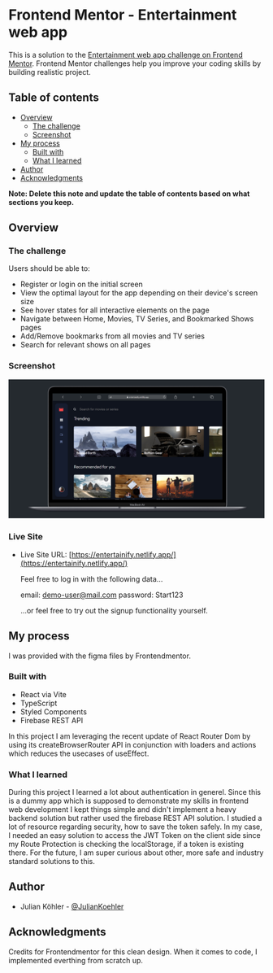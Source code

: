 # Frontend Mentor - Entertainment web app

This is a solution to the [Entertainment web app challenge on Frontend Mentor](https://www.frontendmentor.io/challenges/entertainment-web-app-J-UhgAW1X). Frontend Mentor challenges help you improve your coding skills by building realistic project.

## Table of contents

- [Overview](#overview)
  - [The challenge](#the-challenge)
  - [Screenshot](#screenshot)
- [My process](#my-process)
  - [Built with](#built-with)
  - [What I learned](#what-i-learned)
- [Author](#author)
- [Acknowledgments](#acknowledgments)

**Note: Delete this note and update the table of contents based on what sections you keep.**

## Overview

### The challenge

Users should be able to:

- Register or login on the initial screen
- View the optimal layout for the app depending on their device's screen size
- See hover states for all interactive elements on the page
- Navigate between Home, Movies, TV Series, and Bookmarked Shows pages
- Add/Remove bookmarks from all movies and TV series
- Search for relevant shows on all pages

### Screenshot

![Preview](./preview.png)

### Live Site

- Live Site URL: [https://entertainify.netlify.app/](https://entertainify.netlify.app/)

  Feel free to log in with the following data...

  email: demo-user@mail.com
  password: Start123

  ...or feel free to try out the signup functionality yourself.

## My process

I was provided with the figma files by Frontendmentor.

### Built with

- React via Vite
- TypeScript
- Styled Components
- Firebase REST API

In this project I am leveraging the recent update of React Router Dom by using its createBrowserRouter API in conjunction with loaders and actions which reduces the usecases of useEffect.

### What I learned

During this project I learned a lot about authentication in generel. Since this is a dummy app which is supposed to demonstrate my skills in frontend web development I kept things simple and didn't implement a heavy backend solution but rather used the firebase REST API solution. I studied a lot of resource regarding security, how to save the token safely. In my case, I needed an easy solution to access the JWT Token on the client side since my Route Protection is checking the localStorage, if a token is existing there. For the future, I am super curious about other, more safe and industry standard solutions to this.

## Author

- Julian Köhler - [@JulianKoehler](https://www.frontendmentor.io/profile/JulianKoehler)

## Acknowledgments

Credits for Frontendmentor for this clean design. When it comes to code, I implemented everthing from scratch up.

